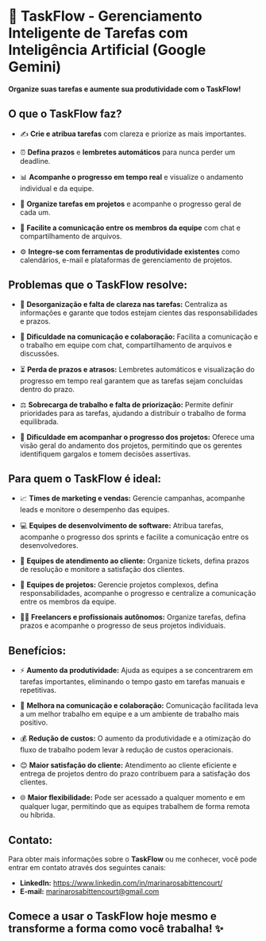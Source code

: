 # 🚀 TaskFlow - Gerenciamento Inteligente de Tarefas com Inteligência Artificial (Google Gemini)

**Organize suas tarefas e aumente sua produtividade com o TaskFlow!**

## O que o TaskFlow faz?

- ✍️ **Crie e atribua tarefas** com clareza e priorize as mais importantes.

- ⏰ **Defina prazos** e **lembretes automáticos** para nunca perder um deadline.

- 📊 **Acompanhe o progresso em tempo real** e visualize o andamento individual e da equipe.

- 📂 **Organize tarefas em projetos** e acompanhe o progresso geral de cada um.

- 💬 **Facilite a comunicação entre os membros da equipe** com chat e compartilhamento de arquivos.

- ⚙️ **Integre-se com ferramentas de produtividade existentes** como calendários, e-mail e plataformas de gerenciamento de projetos.

## Problemas que o TaskFlow resolve:

- 📝 **Desorganização e falta de clareza nas tarefas:** Centraliza as informações e garante que todos estejam cientes das responsabilidades e prazos.

- 💬 **Dificuldade na comunicação e colaboração:** Facilita a comunicação e o trabalho em equipe com chat, compartilhamento de arquivos e discussões.
 ️
- ⏳ **Perda de prazos e atrasos:** Lembretes automáticos e visualização do progresso em tempo real garantem que as tarefas sejam concluídas dentro do prazo.

- ⚖️ **Sobrecarga de trabalho e falta de priorização:** Permite definir prioridades para as tarefas, ajudando a distribuir o trabalho de forma equilibrada.

- 🔄 **Dificuldade em acompanhar o progresso dos projetos:** Oferece uma visão geral do andamento dos projetos, permitindo que os gerentes identifiquem gargalos e tomem decisões assertivas. ️

## Para quem o TaskFlow é ideal:

- 📈 **Times de marketing e vendas:** Gerencie campanhas, acompanhe leads e monitore o desempenho das equipes.

- 💻 **Equipes de desenvolvimento de software:** Atribua tarefas, acompanhe o progresso dos sprints e facilite a comunicação entre os desenvolvedores.

- 🎫 **Equipes de atendimento ao cliente:** Organize tickets, defina prazos de resolução e monitore a satisfação dos clientes.

- 🔄 **Equipes de projetos:** Gerencie projetos complexos, defina responsabilidades, acompanhe o progresso e centralize a comunicação entre os membros da equipe.

- 🧑‍💼 **Freelancers e profissionais autônomos:** Organize tarefas, defina prazos e acompanhe o progresso de seus projetos individuais.

## Benefícios:

- ⚡️ **Aumento da produtividade:** Ajuda as equipes a se concentrarem em tarefas importantes, eliminando o tempo gasto em tarefas manuais e repetitivas.

- 💬 **Melhora na comunicação e colaboração:** Comunicação facilitada leva a um melhor trabalho em equipe e a um ambiente de trabalho mais positivo.

- 💰 **Redução de custos:** O aumento da produtividade e a otimização do fluxo de trabalho podem levar à redução de custos operacionais.

- 😊 **Maior satisfação do cliente:** Atendimento ao cliente eficiente e entrega de projetos dentro do prazo contribuem para a satisfação dos clientes.

- 🌐 **Maior flexibilidade:** Pode ser acessado a qualquer momento e em qualquer lugar, permitindo que as equipes trabalhem de forma remota ou híbrida.

## Contato:

Para obter mais informações sobre o **TaskFlow** ou me conhecer, você pode entrar em contato através dos seguintes canais:

- **LinkedIn:** https://www.linkedin.com/in/marinarosabittencourt/
- **E-mail:** marinarosabittencourt@gmail.com

## Comece a usar o TaskFlow hoje mesmo e transforme a forma como você trabalha! ✨

